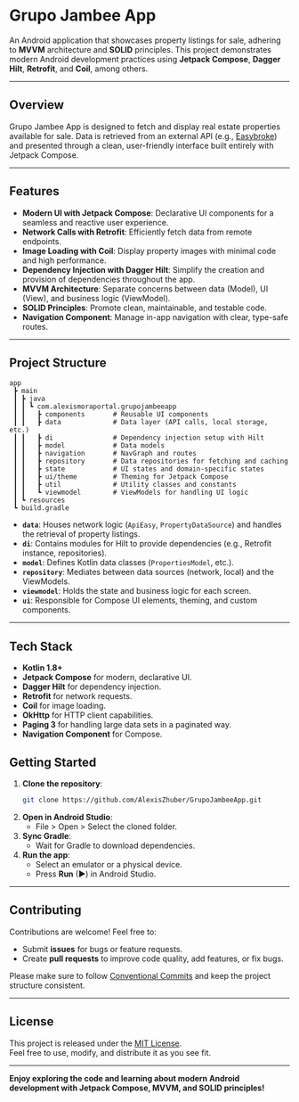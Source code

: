 # Grupo Jambee App

An Android application that showcases property listings for sale, adhering to **MVVM** architecture and **SOLID** principles. This project demonstrates modern Android development practices using **Jetpack Compose**, **Dagger Hilt**, **Retrofit**, and **Coil**, among others.

---

## Overview

Grupo Jambee App is designed to fetch and display real estate properties available for sale. Data is retrieved from an external API (e.g., [Easybroke](https://easybroke.com/)) and presented through a clean, user-friendly interface built entirely with Jetpack Compose.

---

## Features

- **Modern UI with Jetpack Compose**: Declarative UI components for a seamless and reactive user experience.
- **Network Calls with Retrofit**: Efficiently fetch data from remote endpoints.
- **Image Loading with Coil**: Display property images with minimal code and high performance.
- **Dependency Injection with Dagger Hilt**: Simplify the creation and provision of dependencies throughout the app.
- **MVVM Architecture**: Separate concerns between data (Model), UI (View), and business logic (ViewModel).
- **SOLID Principles**: Promote clean, maintainable, and testable code.
- **Navigation Component**: Manage in-app navigation with clear, type-safe routes.

---

## Project Structure

```
app
 ┣ main
 ┃ ┣ java
 ┃ ┃ ┗ com.alexismoraportal.grupojambeeapp
 ┃ ┃   ┣ components       # Reusable UI components
 ┃ ┃   ┣ data             # Data layer (API calls, local storage, etc.)
 ┃ ┃   ┣ di               # Dependency injection setup with Hilt
 ┃ ┃   ┣ model            # Data models
 ┃ ┃   ┣ navigation       # NavGraph and routes
 ┃ ┃   ┣ repository       # Data repositories for fetching and caching
 ┃ ┃   ┣ state            # UI states and domain-specific states
 ┃ ┃   ┣ ui/theme         # Theming for Jetpack Compose
 ┃ ┃   ┣ util             # Utility classes and constants
 ┃ ┃   ┗ viewmodel        # ViewModels for handling UI logic
 ┃ ┗ resources
 ┗ build.gradle
```

- **`data`**: Houses network logic (`ApiEasy`, `PropertyDataSource`) and handles the retrieval of property listings.  
- **`di`**: Contains modules for Hilt to provide dependencies (e.g., Retrofit instance, repositories).  
- **`model`**: Defines Kotlin data classes (`PropertiesModel`, etc.).  
- **`repository`**: Mediates between data sources (network, local) and the ViewModels.  
- **`viewmodel`**: Holds the state and business logic for each screen.  
- **`ui`**: Responsible for Compose UI elements, theming, and custom components.

---

## Tech Stack

- **Kotlin 1.8+**  
- **Jetpack Compose** for modern, declarative UI.  
- **Dagger Hilt** for dependency injection.  
- **Retrofit** for network requests.  
- **Coil** for image loading.  
- **OkHttp** for HTTP client capabilities.  
- **Paging 3** for handling large data sets in a paginated way.  
- **Navigation Component** for Compose.  

## Getting Started

1. **Clone the repository**:
   ```bash
   git clone https://github.com/AlexisZhuber/GrupoJambeeApp.git
   ```
2. **Open in Android Studio**:
   - File > Open > Select the cloned folder.
3. **Sync Gradle**:
   - Wait for Gradle to download dependencies.
4. **Run the app**:
   - Select an emulator or a physical device.
   - Press **Run** (▶) in Android Studio.

---

## Contributing

Contributions are welcome! Feel free to:

- Submit **issues** for bugs or feature requests.
- Create **pull requests** to improve code quality, add features, or fix bugs.

Please make sure to follow [Conventional Commits](https://www.conventionalcommits.org/) and keep the project structure consistent.

---

## License

This project is released under the [MIT License](LICENSE).  
Feel free to use, modify, and distribute it as you see fit.

---

**Enjoy exploring the code and learning about modern Android development with Jetpack Compose, MVVM, and SOLID principles!**
